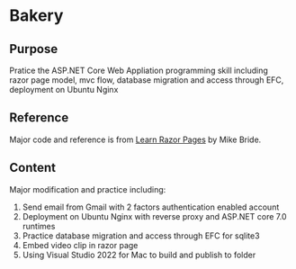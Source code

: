 ﻿# Bakery
## Purpose
Pratice the ASP.NET Core Web Appliation programming skill including  
razor page model, mvc flow, database migration and access through EFC,
deployment on Ubuntu Nginx
## Reference
Major code and reference is from [Learn Razor Pages](https://www.learnrazorpages.com/razor-pages/tutorial/bakery) by Mike Bride.
## Content
Major modification and practice including:  
1. Send email from Gmail with 2 factors authentication enabled account
2. Deployment on Ubuntu Nginx with reverse proxy and ASP.NET core 7.0 runtimes
3. Practice database migration and access through EFC for sqlite3
4. Embed video clip in razor page
5. Using Visual Studio 2022 for Mac to build and publish to folder


